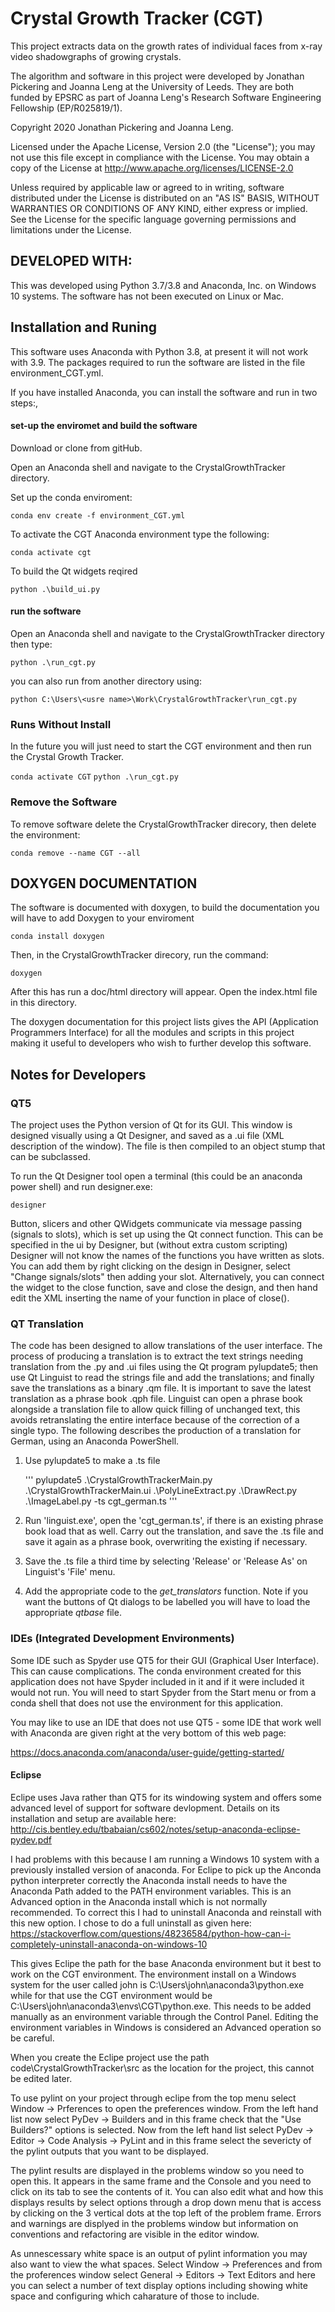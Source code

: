 # Crystal Growth Tracker (CGT)

This project extracts data on the growth rates of individual faces from x-ray video shadowgraphs of growing crystals.

The algorithm and software in this project were developed by Jonathan Pickering and Joanna Leng at the University of Leeds. They are both funded by EPSRC as part of Joanna Leng's Research Software Engineering Fellowship (EP/R025819/1).

Copyright 2020 Jonathan Pickering and Joanna Leng.

Licensed under the Apache License, Version 2.0 (the "License"); you may not use this file except in compliance with the License. You may obtain a copy of the License at http://www.apache.org/licenses/LICENSE-2.0

Unless required by applicable law or agreed to in writing, software distributed under the License is distributed on an "AS IS" BASIS, WITHOUT WARRANTIES OR CONDITIONS OF ANY KIND, either express or implied. See the License for the specific language governing permissions and limitations under the License.

## DEVELOPED WITH:
This was developed using Python 3.7/3.8 and Anaconda, Inc. on Windows 10 systems. The software has not been executed on Linux or Mac.


## Installation and Runing
This software uses Anaconda with Python 3.8, at present it will not work with 3.9. The packages required to run the software are listed in the file environment_CGT.yml.

If you have installed Anaconda, you can install the software and run in two steps:,

#### set-up the enviromet and build the software

Download or clone from gitHub.

Open an Anaconda shell and navigate to the CrystalGrowthTracker directory.

Set up the conda enviroment:

`conda env create -f environment_CGT.yml`

To activate the CGT Anaconda environment type the following:

`conda activate cgt`

To build the Qt widgets reqired

`python .\build_ui.py`

#### run the software

Open an Anaconda shell and navigate to the CrystalGrowthTracker directory then type:

`python .\run_cgt.py`

you can also run from another directory using:

`python C:\Users\<usre name>\Work\CrystalGrowthTracker\run_cgt.py`

### Runs Without Install
In the future you will just need to start the CGT environment and then run the Crystal Growth Tracker.

`conda activate CGT`
`python .\run_cgt.py`

### Remove the Software

To remove software delete the CrystalGrowthTracker direcory, then delete the environment:

`conda remove --name CGT --all`


## DOXYGEN DOCUMENTATION
The software is documented with doxygen, to build the documentation you will have to add Doxygen to your enviroment

`conda install doxygen`

Then, in the CrystalGrowthTracker direcory, run the command:

`doxygen`

After this has run a doc/html directory will appear. Open the index.html file in this directory.

The doxygen documentation for this project lists gives the API (Application Programmers Interface) for all the modules and scripts in this project making it useful to developers who wish to further develop this software.

## Notes for Developers

### QT5
The project uses the Python version of Qt for its GUI. This window is designed visually using a Qt Designer, and saved as a .ui file (XML description of the window). The file is then compiled to an object stump that can be subclassed.

To run the Qt Designer tool open a terminal (this could be an anaconda power shell) and run designer.exe:

`designer`

Button, slicers and other QWidgets communicate via message passing (signals to slots), which is set up using the Qt connect function. This can be specified in the ui by Designer, but (without extra custom scripting) Designer will not know the names of the functions you have written as slots. You can add them by right clicking on the design in Designer, select "Change signals/slots" then adding your slot. Alternatively, you can connect the widget to the close function, save and close the design, and then hand edit the XML inserting the name of your function in place of close().

### QT Translation

The code has been designed to allow translations of the user interface. The process of producing a translation is to extract the text strings needing translation from the .py and .ui files using the Qt program pylupdate5; then use Qt Linguist to read the strings file and add the translations; and finally save the translations as a binary .qm file. It is important to save the latest translation as a phrase book .qph file.  Linguist can open a phrase book alongside a translation file to allow quick filling of unchanged text, this avoids retranslating the entire interface because of the correction of a single typo.  The following describes the production of a translation for German, using an Anaconda PowerShell.

1. Use pylupdate5 to make a .ts file

    '''
    pylupdate5 .\CrystalGrowthTrackerMain.py .\CrystalGrowthTrackerMain.ui .\PolyLineExtract.py .\DrawRect.py .\ImageLabel.py -ts cgt_german.ts
    '''
2. Run 'linguist.exe', open the 'cgt_german.ts', if there is an existing phrase book load that as well.  Carry out the translation, and save the .ts file and save it again as a phrase book, overwriting the existing if necessary.

3. Save the .ts file a third time by selecting 'Release' or 'Release As' on Linguist's 'File' menu.

4. Add the appropriate code to the *get_translators* function. Note if you want the buttons of Qt dialogs to be labelled you will have to load the appropriate *qtbase* file.

### IDEs (Integrated Development Environments)
Some IDE such as Spyder use QT5 for their GUI (Graphical User Interface). This can cause complications. The conda environment created for this application does not have Spyder included in it and if it were included it would not run. You will need to start Spyder from the Start menu or from a conda shell that does not use the environment for this application.


You may like to use an IDE that does not use QT5 - some IDE that work well with Anaconda are given right at the very bottom of this web page:

https://docs.anaconda.com/anaconda/user-guide/getting-started/


#### Eclipse
Eclipe uses Java rather than QT5 for its windowing system and offers some advanced level of support for software devlopment. Details on its installation and setup are available here:
http://cis.bentley.edu/tbabaian/cs602/notes/setup-anaconda-eclipse-pydev.pdf

I had problems with this because I am running a Windows 10 system with a previously installed version of anaconda. For Eclipe to pick up the Anconda python interpreter correctly the Anaconda install needs to have the Anaconda Path added to the PATH environment variables. This is an Advanced option in the Anaconda install which is not normally recommended. To correct this I had to uninstall Anaconda and reinstall with this new option. I chose to do a full uninstall as given here:
https://stackoverflow.com/questions/48236584/python-how-can-i-completely-uninstall-anaconda-on-windows-10

This gives Eclipe the path for the base Anaconda environment but it best to work on the CGT environment. The environment install on a Windows system for the user called john is C:\Users\john\anaconda3\python.exe while for that use the CGT environment would be C:\Users\john\anaconda3\envs\CGT\python.exe. This needs to be added manually as an environment variable through the Control Panel. Editing the environment variables in Windows is considered an Advanced operation so be careful.

When you create the Eclipe project use the path code\CrystalGrowthTracker\src as the location for the project, this cannot be edited later.

To use pylint on your project through eclipe from the top menu select Window -> Prferences to open the preferences window. From the left hand list now select PyDev -> Builders and in this frame check that the "Use Builders?" options is selected. Now from the left hand list select PyDev -> Editor -> Code Analysis -> PyLint and in this frame select the severicty of the pylint outputs that you want to be displayed.

The pylint results are displayed in the problems window so you need to open this. It appears in the same frame and the Console and you need to click on its tab to see the contents of it. You can also edit what and how this displays results by select options through a drop down menu that is access by clicking on the 3 vertical dots at the top left of the problem frame. Errors and warnings are displyed in the problems window but information on conventions and refactoring are visible in the editor window.

As unnescessary white space is an output of pylint information you may also want to view the what spaces. Select Window -> Preferences and from the proferences window select General -> Editors -> Text Editors and here you can select a number of text display options including showing white space and configuring which caharature of those to include.


